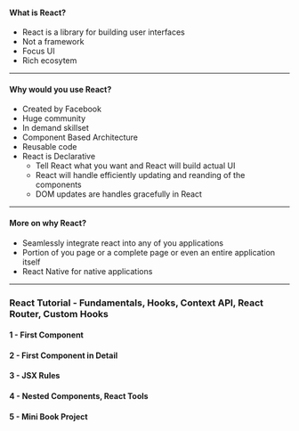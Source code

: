 #### What is React?

- React is a library for building user interfaces<br/>
- Not a framework<br/>
- Focus UI<br/>
- Rich ecosytem<br/>

_____________

#### Why would you use React?

- Created by Facebook<br/>
- Huge community<br/>
- In demand skillset<br/>
- Component Based Architecture<br/>
- Reusable code<br/>
- React is Declarative<br/>
  - Tell React what you want and React will build actual UI<br/>
  - React will handle efficiently updating and reanding of the components<br/>
  - DOM updates are handles gracefully in React<br/>
_____________

#### More on why React?

- Seamlessly integrate react into any of you applications<br/>
- Portion of you page or a complete page or even an entire application itself<br/>
- React Native for native applications<br/>

_____________

### React Tutorial - Fundamentals, Hooks, Context API, React Router, Custom Hooks

#### 1 - First Component
#### 2 - First Component in Detail
#### 3 - JSX Rules
#### 4 - Nested Components, React Tools
#### 5 - Mini Book Project
